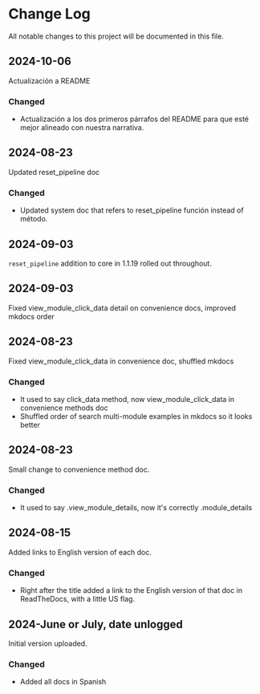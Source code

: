 # Change Log
All notable changes to this project will be documented in this file.


## 2024-10-06

Actualización a README

### Changed

- Actualización a los dos primeros párrafos del README para que esté mejor alineado con nuestra narrativa.


## 2024-08-23

Updated reset_pipeline doc

### Changed

- Updated system doc that refers to reset_pipeline función instead of método.


## 2024-09-03

`reset_pipeline` addition to core in 1.1.19 rolled out throughout.


## 2024-09-03

Fixed view_module_click_data detail on convenience docs, improved mkdocs order


## 2024-08-23

Fixed view_module_click_data in convenience doc, shuffled mkdocs

### Changed

- It used to say click_data method, now view_module_click_data in convenience methods doc
- Shuffled order of search multi-module examples in mkdocs so it looks better


## 2024-08-23

Small change to convenience method doc.

### Changed

- It used to say .view_module_details, now it's correctly .module_details


## 2024-08-15

Added links to English version of each doc.

### Changed

- Right after the title added a link to the English version of that doc in ReadTheDocs, with a little US flag.


## 2024-June or July, date unlogged

Initial version uploaded.

### Changed

- Added all docs in Spanish